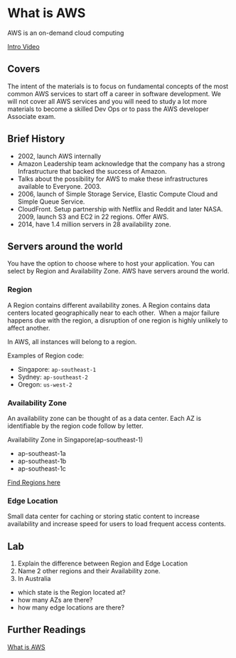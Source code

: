 # What is AWS

AWS is an on-demand cloud computing

[Intro Video](https://youtu.be/a9__D53WsUs)

## Covers

The intent of the materials is to focus on fundamental concepts of the most common AWS services to start off a career in software development. We will not cover all AWS services and you will need to study a lot more materials to become a skilled Dev Ops or to pass the AWS developer Associate exam.

## Brief History

- 2002, launch AWS internally
- Amazon Leadership team acknowledge that the company has a strong Infrastructure that backed the success of Amazon.
- Talks about the possibility for AWS to make these infrastructures available to Everyone. 2003.
- 2006, launch of Simple Storage Service, Elastic Compute Cloud and Simple Queue Service.
- CloudFront. Setup partnership with Netflix and Reddit and later NASA. 2009, launch S3 and EC2 in 22 regions. Offer AWS.
- 2014, have 1.4 million servers in 28 availability zone.

## Servers around the world

You have the option to choose where to host your application. You can select by Region and Availability Zone. AWS have servers around the world.

### Region

A Region contains different availability zones. A Region contains data centers located geographically near to each other.  When a major failure happens due with the region, a disruption of one region is highly unlikely to affect another.

In AWS, all instances will belong to a region.

Examples of Region code:

- Singapore: `ap-southeast-1`
- Sydney: `ap-southeast-2`
- Oregon: `us-west-2`

### Availability Zone

An availability zone can be thought of as a data center. Each AZ is identifiable by the region code follow by letter.

Availability Zone in Singapore(ap-southeast-1)

- ap-southeast-1a
- ap-southeast-1b
- ap-southeast-1c

[Find Regions here](https://aws.amazon.com/about-aws/global-infrastructure/regions_az/)

### Edge Location

Small data center for caching or storing static content to increase availability and increase speed for users to load frequent access contents.

## Lab

1. Explain the difference between Region and Edge Location
2. Name 2 other regions and their Availability zone.
3. In Australia

- which state is the Region located at?
- how many AZs are there?
- how many edge locations are there?

## Further Readings

[What is AWS](https://aws.amazon.com/what-is-aws/)
